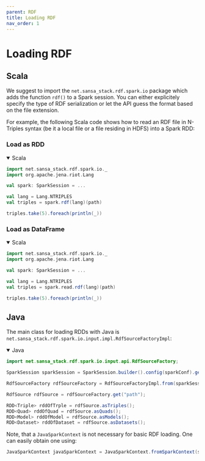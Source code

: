 ```yaml
---
parent: RDF
title: Loading RDF
nav_order: 1
---
```


# Loading RDF


## Scala

We suggest to import the `net.sansa_stack.rdf.spark.io` package which adds the function `rdf()` to a Spark session. You can either explicitely specify the type of RDF serialization or let the API guess the format based on the file extension.

For example, the following Scala code shows how to read an RDF file in N-Triples syntax (be it a local file or a file residing in HDFS) into a Spark RDD:


### Load as RDD

<details open>
  <summary markdown="span">Scala</summary>

```scala
import net.sansa_stack.rdf.spark.io._
import org.apache.jena.riot.Lang

val spark: SparkSession = ...

val lang = Lang.NTRIPLES
val triples = spark.rdf(lang)(path)

triples.take(5).foreach(println(_))
```

</details>

### Load as DataFrame

<details open>
  <summary markdown="span">Scala</summary>

```scala
import net.sansa_stack.rdf.spark.io._
import org.apache.jena.riot.Lang

val spark: SparkSession = ...

val lang = Lang.NTRIPLES
val triples = spark.read.rdf(lang)(path)

triples.take(5).foreach(println(_))
```

</details>


## Java

The main class for loading RDDs with Java is  `net.sansa_stack.rdf.spark.io.input.impl.RdfSourceFactoryImpl`:

<details open>
  <summary markdown="span">Java</summary>

```java
import net.sansa_stack.rdf.spark.io.input.api.RdfSourceFactory;

SparkSession sparkSession = SparkSession.builder().config(sparkConf).getOrCreate();

RdfSourceFactory rdfSourceFactory = RdfSourceFactoryImpl.from(sparkSession);

RdfSource rdfSource = rdfSourceFactory.get("path");

RDD<Triple> rddOfTrple = rdfSource.asTriples();
RDD<Quad> rddOfQuad = rdfSource.asQuads();
RDD<Model> rddOfModel = rdfSource.asModels();
RDD<Dataset> rddOfDataset = rdfSource.asDatasets();

```

</details>

Note, that a `JavaSparkContext` is not necessary for basic RDF loading.
One can easily obtain one using:

```java
JavaSparkContext javaSparkContext = JavaSparkContext.fromSparkContext(sparkSession.sparkContext());
```




